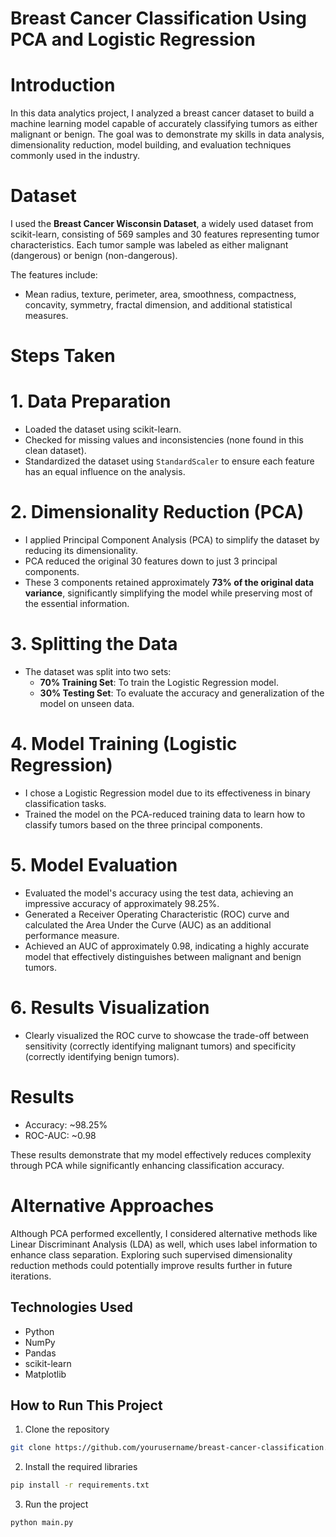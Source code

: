 # Breast Cancer Classification Using PCA and Logistic Regression

# Introduction

In this data analytics project, I analyzed a breast cancer dataset to build a machine learning model capable of accurately classifying tumors as either malignant or benign. The goal was to demonstrate my skills in data analysis, dimensionality reduction, model building, and evaluation techniques commonly used in the industry.

# Dataset

I used the **Breast Cancer Wisconsin Dataset**, a widely used dataset from scikit-learn, consisting of 569 samples and 30 features representing tumor characteristics. Each tumor sample was labeled as either malignant (dangerous) or benign (non-dangerous).

The features include:
- Mean radius, texture, perimeter, area, smoothness, compactness, concavity, symmetry, fractal dimension, and additional statistical measures.

# Steps Taken

# 1. Data Preparation
- Loaded the dataset using scikit-learn.
- Checked for missing values and inconsistencies (none found in this clean dataset).
- Standardized the dataset using `StandardScaler` to ensure each feature has an equal influence on the analysis.

# 2. Dimensionality Reduction (PCA)
- I applied Principal Component Analysis (PCA) to simplify the dataset by reducing its dimensionality.
- PCA reduced the original 30 features down to just 3 principal components.
- These 3 components retained approximately **73% of the original data variance**, significantly simplifying the model while preserving most of the essential information.

# 3. Splitting the Data
- The dataset was split into two sets:
  - **70% Training Set**: To train the Logistic Regression model.
  - **30% Testing Set**: To evaluate the accuracy and generalization of the model on unseen data.

# 4. Model Training (Logistic Regression)
- I chose a Logistic Regression model due to its effectiveness in binary classification tasks.
- Trained the model on the PCA-reduced training data to learn how to classify tumors based on the three principal components.

# 5. Model Evaluation
- Evaluated the model's accuracy using the test data, achieving an impressive accuracy of approximately 98.25%.
- Generated a Receiver Operating Characteristic (ROC) curve and calculated the Area Under the Curve (AUC) as an additional performance measure.
- Achieved an AUC of approximately 0.98, indicating a highly accurate model that effectively distinguishes between malignant and benign tumors.

# 6. Results Visualization
- Clearly visualized the ROC curve to showcase the trade-off between sensitivity (correctly identifying malignant tumors) and specificity (correctly identifying benign tumors).

# Results

- Accuracy: ~98.25%
- ROC-AUC: ~0.98

These results demonstrate that my model effectively reduces complexity through PCA while significantly enhancing classification accuracy.

# Alternative Approaches

Although PCA performed excellently, I considered alternative methods like Linear Discriminant Analysis (LDA) as well, which uses label information to enhance class separation. Exploring such supervised dimensionality reduction methods could potentially improve results further in future iterations.

## Technologies Used
- Python
- NumPy
- Pandas
- scikit-learn
- Matplotlib

## How to Run This Project

1. Clone the repository
```bash
git clone https://github.com/yourusername/breast-cancer-classification.git
```

2. Install the required libraries
```bash
pip install -r requirements.txt
```

3. Run the project
```bash
python main.py
```
